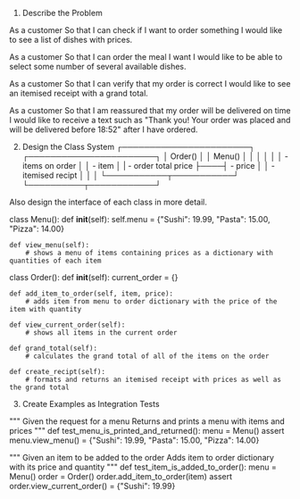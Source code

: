 1. Describe the Problem

As a customer
So that I can check if I want to order something
I would like to see a list of dishes with prices.

As a customer
So that I can order the meal I want
I would like to be able to select some number of several available dishes.

As a customer
So that I can verify that my order is correct
I would like to see an itemised receipt with a grand total.

As a customer
So that I am reassured that my order will be delivered on time
I would like to receive a text such as "Thank you! Your order was placed and will be delivered before 18:52" after I have ordered.

2. Design the Class System
┌───────────────────────┐    ┌───────────────────────┐
│ Order()               │    │ Menu()                │
│                       │    │                       │
│ - items on order      │    │ - item                │
| - order total price   ├────┤ - price               │
│ - itemised recipt     │    │                       │
└───────────┬───────────┘    └──────────┬────────────┘

Also design the interface of each class in more detail.

class Menu():
    def __init__(self):
        self.menu = {"Sushi": 19.99, "Pasta": 15.00, "Pizza": 14.00}

    def view_menu(self):
        # shows a menu of items containing prices as a dictionary with quantities of each item
    
class Order():
    def __init__(self):
        current_order = {}

    def add_item_to_order(self, item, price):
        # adds item from menu to order dictionary with the price of the item with quantity
    
    def view_current_order(self):
        # shows all items in the current order
    
    def grand_total(self):
        # calculates the grand total of all of the items on the order
    
    def create_recipt(self):
        # formats and returns an itemised receipt with prices as well as the grand total
    

3. Create Examples as Integration Tests

"""
Given the request for a menu
Returns and prints a menu with items and prices
"""
def test_menu_is_printed_and_returned():
    menu = Menu()
    assert menu.view_menu() = {"Sushi": 19.99, "Pasta": 15.00, "Pizza": 14.00}

"""
Given an item to be added to the order
Adds item to order dictionary with its price and quantity
"""
def test_item_is_added_to_order():
    menu = Menu()
    order = Order()
    order.add_item_to_order(item)
    assert order.view_current_order() = {"Sushi": 19.99}

